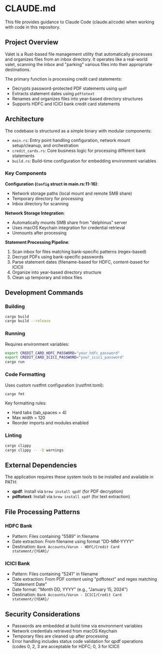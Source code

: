 # CLAUDE.md

This file provides guidance to Claude Code (claude.ai/code) when working with code in this repository.

## Project Overview

Valet is a Rust-based file management utility that automatically processes and organizes files from an inbox directory. It operates like a real-world valet, scanning the inbox and "parking" various files into their appropriate destinations.

The primary function is processing credit card statements:
- Decrypts password-protected PDF statements using `qpdf`
- Extracts statement dates using `pdftotext`
- Renames and organizes files into year-based directory structures
- Supports HDFC and ICICI bank credit card statements

## Architecture

The codebase is structured as a simple binary with modular components:

- `main.rs`: Entry point handling configuration, network mount setup/cleanup, and orchestration
- `credit_cards.rs`: Core business logic for processing different bank statements
- `build.rs`: Build-time configuration for embedding environment variables

### Key Components

**Configuration (`Config` struct in main.rs:11-16)**:
- Network storage paths (local mount and remote SMB share)
- Temporary directory for processing
- Inbox directory for scanning

**Network Storage Integration**:
- Automatically mounts SMB share from "delphinus" server
- Uses macOS Keychain integration for credential retrieval
- Unmounts after processing

**Statement Processing Pipeline**:
1. Scan inbox for files matching bank-specific patterns (regex-based)
2. Decrypt PDFs using bank-specific passwords
3. Parse statement dates (filename-based for HDFC, content-based for ICICI)
4. Organize into year-based directory structure
5. Clean up temporary and inbox files

## Development Commands

### Building
```bash
cargo build
cargo build --release
```

### Running
Requires environment variables:
```bash
export CREDIT_CARD_HDFC_PASSWORD="your_hdfc_password"
export CREDIT_CARD_ICICI_PASSWORD="your_icici_password"
cargo run
```

### Code Formatting
Uses custom rustfmt configuration (rustfmt.toml):
```bash
cargo fmt
```

Key formatting rules:
- Hard tabs (tab_spaces = 4)
- Max width = 120
- Reorder imports and modules enabled

### Linting
```bash
cargo clippy
cargo clippy -- -D warnings
```

## External Dependencies

The application requires these system tools to be installed and available in PATH:
- **qpdf**: Install via `brew install qpdf` (for PDF decryption)
- **pdftotext**: Install via `brew install xpdf` (for text extraction)

## File Processing Patterns

### HDFC Bank
- Pattern: Files containing "5589" in filename
- Date extraction: From filename using format "DD-MM-YYYY"
- Destination: `Bank Accounts/Varun - HDFC/Credit Card statement/{YEAR}/`

### ICICI Bank
- Pattern: Files containing "5241" in filename
- Date extraction: From PDF content using "pdftotext" and regex matching "Statement Date"
- Date format: "Month DD, YYYY" (e.g., "January 15, 2024")
- Destination: `Bank Accounts/Varun - ICICI/Credit Card statement/{YEAR}/`

## Security Considerations

- Passwords are embedded at build time via environment variables
- Network credentials retrieved from macOS Keychain
- Temporary files are cleaned up after processing
- Error handling includes status code validation for qpdf operations (codes 0, 2, 3 are acceptable for HDFC; 0, 3 for ICICI)